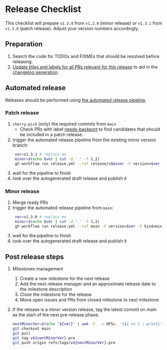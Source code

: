 # Release Checklist

This checklist will prepare `v1.3.0` from `v1.2.0` (minor release) or `v1.3.1` from `v1.3.0` (patch release). Adjust your version numbers accordingly.

## Preparation

1. Search the code for TODOs and FIXMEs that should be resolved before releasing.
2. [Update titles and labels for all PRs relevant for this release](/dev-docs/conventions.md#pr-conventions) to aid in the [changelog generation](/.github/release.yml).


## Automated release

Releases should be performed using [the automated release pipeline](https://github.com/edgelesssys/constellation/actions/workflows/release.yml).

### Patch release

1. `cherry-pick` (only) the required commits from `main`
   * Check PRs with label [needs-backport](https://github.com/edgelesssys/constellation/pulls?q=is%3Apr+is%3Aclosed+label%3A%22needs+backport%22) to find candidates that should be included in a patch release.
2. trigger the automated release pipeline from the existing minor version branch:
   ```sh
    ver=v1.3.1 # replace me
    minor=$(echo $ver | cut -d '.' -f 1,2)
    gh workflow run release.yml --ref release/v$minor -F version=$ver -F kind=patch
   ```
3. wait for the pipeline to finish
4. look over the autogenerated draft release and publish it

### Minor release

1. Merge ready PRs
2. trigger the automated release pipeline from `main`:
   ```sh
    ver=v1.3.0 # replace me
    minor=$(echo $ver | cut -d '.' -f 1,2)
    gh workflow run release.yml --ref main -F version=$ver -F kind=minor
   ```
3. wait for the pipeline to finish
4. look over the autogenerated draft release and publish it

## Post release steps

1. Milestones management
   1. Create a new milestone for the next release
   2. Add the next release manager and an approximate release date to the milestone description
   3. Close the milestone for the release
   4. Move open issues and PRs from closed milestone to next milestone
2.  If the release is a minor version release, tag the latest commit on main as the start of the next pre-release phase.

    ```sh
    nextMinorVer=$(echo "${ver}" | awk -F. -v OFS=. '{$2 += 1 ; print}')
    git checkout main
    git pull
    git tag v${nextMinorVer}-pre
    git push origin refs/tags/v${nextMinorVer}-pre
    ```
